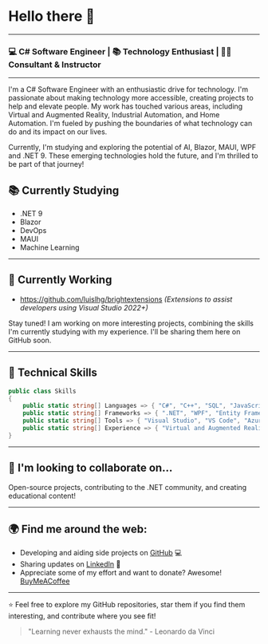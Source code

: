 # Hello there 👋

---

### 💻 C# Software Engineer | 📚 Technology Enthusiast | 👨‍🏫 Consultant & Instructor

---

I'm a C# Software Engineer with an enthusiastic drive for technology. I'm passionate about making technology more accessible, creating projects to help and elevate people. My work has touched various areas, including Virtual and Augmented Reality, Industrial Automation, and Home Automation. I'm fueled by pushing the boundaries of what technology can do and its impact on our lives.

Currently, I'm studying and exploring the potential of AI, Blazor, MAUI, WPF and .NET 9. These emerging technologies hold the future, and I'm thrilled to be part of that journey!

## 📚 Currently Studying

- .NET 9
- Blazor
- DevOps
- MAUI
- Machine Learning


---

## 🚀 Currently Working

- https://github.com/luislhg/brightextensions _(Extensions to assist developers using Visual Studio 2022+)_

Stay tuned! I am working on more interesting projects, combining the skills I'm currently studying with my experience. I'll be sharing them here on GitHub soon.

---

## 💼 Technical Skills

```csharp
public class Skills 
{
    public static string[] Languages => { "C#", "C++", "SQL", "JavaScript", "Python" };
    public static string[] Frameworks => { ".NET", "WPF", "Entity Framework", "ASP.NET", "Unity", "MAUI" };
    public static string[] Tools => { "Visual Studio", "VS Code", "Azure", "Azure DevOps", "SQL Server", "Git", "Docker" };
    public static string[] Experience => { "Virtual and Augmented Reality", "Industrial Automation", "Home Automation", "Custom and Unique Desktop Tools" };
}
```

---

## 🌱 I'm looking to collaborate on...

Open-source projects, contributing to the .NET community, and creating educational content!

---

## 🌍 Find me around the web:

- Developing and aiding side projects on [GitHub](www.github.com/luislhg) 💻
- Sharing updates on [LinkedIn](www.linkedin.com/in/luislhg) 💼
- Appreciate some of my effort and want to donate? Awesome! [BuyMeACoffee](https://www.buymeacoffee.com/luislhg)

---

⭐️ Feel free to explore my GitHub repositories, star them if you find them interesting, and contribute where you see fit!

> "Learning never exhausts the mind." - Leonardo da Vinci
